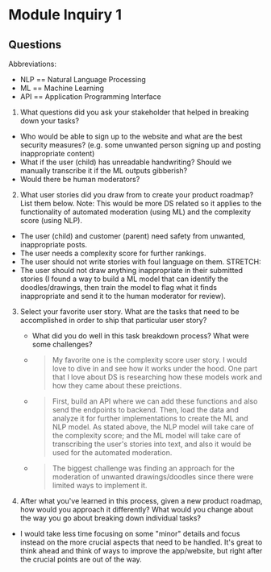 # Module Inquiry 1

## Questions
Abbreviations:
- NLP == Natural Language Processing
- ML == Machine Learning
- API == Application Programming Interface

1. What questions did you ask your stakeholder that helped in breaking down your tasks?
- Who would be able to sign up to the website and what are the best security measures? (e.g. some unwanted person signing up and posting inappropriate content)
- What if the user (child) has unreadable handwriting? Should we manually transcribe it if the ML outputs gibberish?
- Would there be human moderators?

2. What user stories did you draw from to create your product roadmap? List them below.
Note: This would be more DS related so it applies to the functionality of automated moderation (using ML) and the complexity score (using NLP).
- The user (child) and customer (parent) need safety from unwanted, inappropriate posts.
- The user needs a complexity score for further rankings.
- The user should not write stories with foul language on them.
STRETCH:
- The user should not draw anything inappropriate in their submitted stories (I found a way to build a ML model that can identify the doodles/drawings, then train the model to flag what it finds inappropriate and send it to the human moderator for review).

3. Select your favorite user story. What are the tasks that need to be accomplished in order to ship that particular user story?
    - What did you do well in this task breakdown process? What were some challenges?
    
     - > My favorite one is the complexity score user story. I would love to dive in and see how it works under the hood. One part that I love about DS is researching
    how these models work and how they came about these preictions.
    - > First, build an API where we can add these functions and also send the endpoints to backend. Then, load the data and analyze it for further implementations
    to create the ML and NLP model. As stated above, the NLP model will take care of the complexity score; and the ML model will take care of transcribing the
    user's stories into text, and also it would be used for the automated moderation.
    - > The biggest challenge was finding an approach for the moderation of unwanted drawings/doodles since there were limited ways to implement it.
    
4. After what you've learned in this process, given a new product roadmap, how would you approach it differently? What would you change about the way you go about breaking down individual tasks?
- I would take less time focusing on some "minor" details and focus instead on the more crucial aspects that need to be handled. It's great to think ahead and
think of ways to improve the app/website, but right after the crucial points are out of the way.
